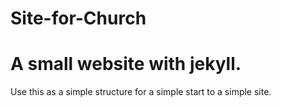 # Site-for-Church
A small website with jekyll.
===================

Use this as a simple structure for a simple start to a simple site.

